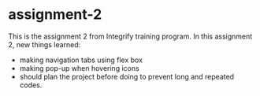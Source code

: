 # assignment-2
This is the assignment 2 from Integrify training program. 
In this assignment 2, new things learned: 
- making navigation tabs using flex box 
- making pop-up when hovering icons 
- should plan the project before doing to prevent long and repeated codes. 
